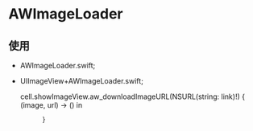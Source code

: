 # AWImageLoader

## 使用 

* AWImageLoader.swift;
* UIImageView+AWImageLoader.swift;


	cell.showImageView.aw_downloadImageURL(NSURL(string: link)!) { (image, url) -> () in
	            
        	}
